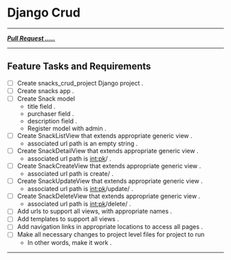 # Django Crud

---
***[Pull Request .....](https://github.com/mhmadwrekat/django-crud/pull/1)***

---
## Feature Tasks and Requirements

- [ ] Create snacks_crud_project Django project .
- [ ] Create snacks app .
- [ ] Create Snack model
    - title field .
    - purchaser field .
    - description field .
    - Register model with admin .
- [ ] Create SnackListView that extends appropriate generic view .
    - associated url path is an empty string .
- [ ] Create SnackDetailView that extends appropriate generic view .
    - associated url path is <int:pk>/ .
- [ ] Create SnackCreateView that extends appropriate generic view .
    - associated url path is create/ .
- [ ] Create SnackUpdateView that extends appropriate generic view .
    - associated url path is <int:pk>/update/ .
- [ ] Create SnackDeleteView that extends appropriate generic view .
    - associated url path is <int:pk>/delete/ .
- [ ] Add urls to support all views, with appropriate names .
- [ ] Add templates to support all views .
- [ ] Add navigation links in appropriate locations to access all pages .
- [ ] Make all necessary changes to project level files for project to run
    - In other words, make it work .


---














